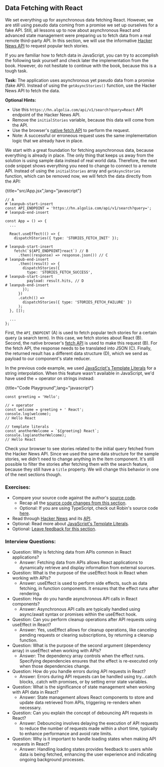 ## Data Fetching with React

We set everything up for asynchronous data fetching React. However, we are still using pseudo data coming from a promise we set up ourselves for a fake API. Still, all lessons up to now about asynchronous React and advanced state management were preparing us to fetch data from a real remote third-party API. In this section, we will use the informative [Hacker News API](https://hn.algolia.com/api) to request popular tech stories.

If you are familiar how to fetch data in JavaScript, you can try to accomplish the following task yourself and check later the implementation from the book. However, do not hesitate to continue with the book, because this is a tough task.

**Task:** The application uses asynchronous yet pseudo data from a promise (fake API). Instead of using the `getAsyncStories()` function, use the Hacker News API to fetch the data.

**Optional Hints:**

* Use this `https://hn.algolia.com/api/v1/search?query=React` API endpoint of the Hacker News API.
* Remove the `initialStories` variable, because this data will come from the API.
* Use the browser's [native fetch API](https://mzl.la/2Z1kyjU) to perform the request.
* Note: A successful or erroneous request uses the same implementation logic that we already have in place.

We start with a great foundation for fetching asynchronous data, because everything is already in place. The only thing that keeps us away from the solution is using sample data instead of real world data. Therefore, the next code snippet shows everything you need to change to connect to a remote API. Instead of using the `initialStories` array and `getAsyncStories` function, which can be removed now, we will fetch the data directly from the API:

{title="src/App.jsx",lang="javascript"}
~~~~~~~
// A
# leanpub-start-insert
const API_ENDPOINT = 'https://hn.algolia.com/api/v1/search?query=';
# leanpub-end-insert

const App = () => {
  ...

  React.useEffect(() => {
    dispatchStories({ type: 'STORIES_FETCH_INIT' });

# leanpub-start-insert
    fetch(`${API_ENDPOINT}react`) // B
      .then((response) => response.json()) // C
# leanpub-end-insert
      .then((result) => {
        dispatchStories({
          type: 'STORIES_FETCH_SUCCESS',
# leanpub-start-insert
          payload: result.hits, // D
# leanpub-end-insert
        });
      })
      .catch(() =>
        dispatchStories({ type: 'STORIES_FETCH_FAILURE' })
      );
  }, []);

  ...
};
~~~~~~~

First, the `API_ENDPOINT` (A) is used to fetch popular tech stories for a certain query (a search term). In this case, we fetch stories about React (B). Second, the native browser's [fetch API](https://mzl.la/2Z1kyjU) is used to make this request (B). For the fetch API, the response needs to be translated into JSON (C). Finally, the returned result has a different data structure (D), which we send as payload to our component's state reducer.

In the previous code example, we used [JavaScript's Template Literals](https://mzl.la/3jlcVfn) for a string interpolation. When this feature wasn't available in JavaScript, we'd have used the + operator on strings instead:

{title="Code Playground",lang="javascript"}
~~~~~~~
const greeting = 'Hello';

// + operator
const welcome = greeting + ' React';
console.log(welcome);
// Hello React

// template literals
const anotherWelcome = `${greeting} React`;
console.log(anotherWelcome);
// Hello React
~~~~~~~

Check your browser to see stories related to the initial query fetched from the Hacker News API. Since we used the same data structure for the sample stories, we didn't need to change anything in the Item component. It's still possible to filter the stories after fetching them with the search feature, because they still have a `title` property. We will change this behavior in one of the next sections though.

### Exercises:

* Compare your source code against the author's [source code](https://bit.ly/3O6YxXD).
  * Recap all the [source code changes from this section](https://bit.ly/3vErwvF).
  * Optional: If you are using TypeScript, check out Robin's source code [here](https://bit.ly/3LK6OhQ).
* Read through [Hacker News](https://news.ycombinator.com) and its [API](https://hn.algolia.com/api).
* Optional: Read more about [JavaScript's Template Literals](https://mzl.la/3jlcVfn).
* Optional: [Leave feedback for this section](https://forms.gle/hoJxjjpoZQGCS7Vp9).

### Interview Questions:

* Question: Why is fetching data from APIs common in React applications?
  * Answer: Fetching data from APIs allows React applications to dynamically retrieve and display information from external sources.
* Question: What is the purpose of the useEffect hook in React when working with APIs?
  * Answer: useEffect is used to perform side effects, such as data fetching, in function components. It ensures that the effect runs after rendering.
* Question: How do you handle asynchronous API calls in React components?
  * Answer: Asynchronous API calls are typically handled using async/await syntax or promises within the useEffect hook.
* Question: Can you perform cleanup operations after API requests using useEffect in React?
  * Answer: Yes, useEffect allows for cleanup operations, like canceling pending requests or clearing subscriptions, by returning a cleanup function.
* Question: What is the purpose of the second argument (dependency array) in useEffect when working with APIs?
  * Answer: The dependency array controls when the effect runs. Specifying dependencies ensures that the effect is re-executed only when those dependencies change.
* Question: How do you handle errors during API requests in React?
  * Answer: Errors during API requests can be handled using try...catch blocks, .catch with promises, or by setting error state variables.
* Question: What is the significance of state management when working with API data in React?
  * Answer: State management allows React components to store and update data retrieved from APIs, triggering re-renders when necessary.
* Question: Can you explain the concept of debouncing API requests in React?
  * Answer: Debouncing involves delaying the execution of API requests to reduce the number of requests made within a short time, typically to enhance performance and avoid rate limits.
* Question: Why is it important to handle loading states when making API requests in React?
  * Answer: Handling loading states provides feedback to users while data is being fetched, enhancing the user experience and indicating ongoing background processes.

